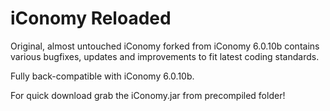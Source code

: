 iConomy Reloaded
=======

Original, almost untouched iConomy forked from iConomy 6.0.10b
contains various bugfixes, updates and improvements to fit
latest coding standards.

Fully back-compatible with iConomy 6.0.10b.

For quick download grab the iConomy.jar from precompiled folder!
